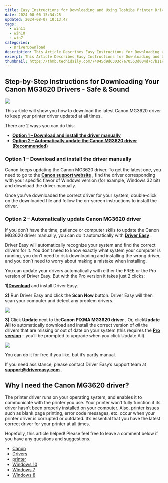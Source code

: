 ```yaml
---
title: Easy Instructions for Downloading and Using Toshibe Printer Drivers
date: 2024-08-06 15:34:25
updated: 2024-08-07 10:13:47
tags:
  - win11
  - win10
  - win7
categories:
  - DriverDownload
description: This Article Describes Easy Instructions for Downloading and Using Toshibe Printer Drivers
excerpt: This Article Describes Easy Instructions for Downloading and Using Toshibe Printer Drivers
thumbnail: https://thmb.techidaily.com/74045d9d6303c7a70563d004d7c7b11c2909530a50d24fd1a27318344d95b256.jpg
---
```


## Step-by-Step Instructions for Downloading Your Canon MG3620 Drivers - Safe & Sound

![](https://images.drivereasy.com/wp-content/uploads/2019/07/image-298.png)

 This article will show you how to download the latest Canon MG3620 driver to keep your printer driver updated at all times.

There are 2 ways you can do this:

* **[Option 1 – Download and install the driver manually](https://tools.techidaily.com/drivereasy/download/)**
* **[Option 2 – Automatically update the Canon MG3620 driver (Recommended)](https://www.drivereasy.com/knowledge/download-canon-pixma-mg-3620-driver/#b)**

### **Option 1 – Download and install the driver manually**

 Canon keeps updating the Canon MG3620 driver. To get the latest one, you need to go to the **[Canon support website](https://www.canon-europe.com/support/)**  , find the driver corresponding with your specific flavor of Windows version (for example, Windows 32 bit) and download the driver manually.

 Once you’ve downloaded the correct driver for your system, double-click on the downloaded file and follow the on-screen instructions to install the driver.

### **Option 2 – Automatically update**  Canon MG3620 **driver**

 If you don’t have the time, patience or computer skills to update the Canon MG3620 driver manually, you can do it automatically with **[Driver Easy](https://tools.techidaily.com/drivereasy/download/)**  .

 Driver Easy will automatically recognize your system and find the correct drivers for it. You don’t need to know exactly what system your computer is running, you don’t need to risk downloading and installing the wrong driver, and you don’t need to worry about making a mistake when installing.

 You can update your drivers automatically with either the FREE or the Pro version of Driver Easy. But with the Pro version it takes just 2 clicks:

 **1)[Download](https://tools.techidaily.com/drivereasy/download/)**  and install Driver Easy.

**2)** Run Driver Easy and click the **Scan Now** button. Driver Easy will then scan your computer and detect any problem drivers.

![](https://images.drivereasy.com/wp-content/uploads/2019/06/image-113.png)

**3)**  Click **Update** next to the**Canon PIXMA MG3620 driver** . Or, click**Update All** to automatically download and install the correct version of _all_ the drivers that are missing or out of date on your system (this requires the **[Pro version](https://tools.techidaily.com/drivereasy/download/)**  – you’ll be prompted to upgrade when you click Update All).

![](https://images.drivereasy.com/wp-content/uploads/2019/09/image-583.png)

 You can do it for free if you like, but it’s partly manual.

 If you need assistance, please contact Driver Easy’s support team at [**support@drivereasy.com**](https://tools.techidaily.com/drivereasy/download/) .

## Why I need the Canon MG3620 driver?

 The printer driver runs on your operating system, and enables it to communicate with the printer you use. Your printer won’t fully function if its driver hasn’t been properly installed on your computer. Also, printer issues such as blank page printing, error code messages, etc. occur when your printer driver is corrupted or outdated. It’s essential that you have the latest correct driver for your printer at all times.

 Hopefully, this article helped! Please feel free to leave a comment below if you have any questions and suggestions.

* [Canon](https://tools.techidaily.com/drivereasy/download/)
* [Drivers](https://tools.techidaily.com/drivereasy/download/)
* [printer](https://tools.techidaily.com/drivereasy/download/)
* [Windows 10](https://tools.techidaily.com/drivereasy/download/)
* [Windows 7](https://tools.techidaily.com/drivereasy/download/)
* [Windows 8](https://tools.techidaily.com/drivereasy/download/)

<ins class="adsbygoogle"
     style="display:block"
     data-ad-format="autorelaxed"
     data-ad-client="ca-pub-7571918770474297"
     data-ad-slot="1223367746"></ins>



<ins class="adsbygoogle"
     style="display:block"
     data-ad-client="ca-pub-7571918770474297"
     data-ad-slot="8358498916"
     data-ad-format="auto"
     data-full-width-responsive="true"></ins>

